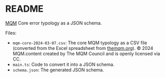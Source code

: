 # README

<abbr title="Multidimensional Quality Metrics">[MQM](https://themqm.org/introduction-to-tqe/)</abbr> Core error typology as a JSON schema.

Files:

* `mqm-core-2024-03-07.csv`: The core MQM typology as a CSV file (converted from the Excel spreadsheet from [themqm.org](https://themqm.org/downloads/)). © 2024 MQM.content created by The MQM Council and is openly licensed via CC.
* `main.ts`: Code to convert it into a JSON schema.
* `schema.json`: The generated JSON schema.
